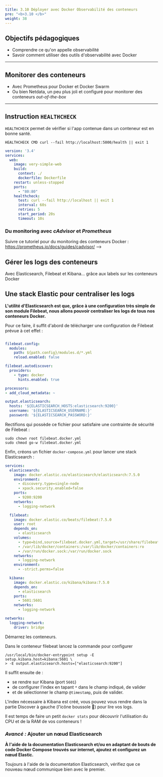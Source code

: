 ```yaml
---
title: 3.10 Déployer avec Docker Observabilité des conteneurs
pre: "<b>3.10 </b>"
weight: 38
---
```


## Objectifs pédagogiques
* Comprendre ce qu'on appelle observabilité
* Savoir comment utiliser des outils d'observabilité avec Docker

---

## Monitorer des conteneurs

- Avec Prometheus pour Docker et Docker Swarm
- Ou bien Netdata, un peu plus joli et configuré pour monitorer des conteneurs _out-of-the-box_

---

## Instruction `HEALTHCHECK`

`HEALTHCHECK` permet de vérifier si l'app contenue dans un conteneur est en bonne santé.

```shell
HEALTHCHECK CMD curl --fail http://localhost:5000/health || exit 1
```

```yaml
version: '3.4'
services:
  web:
    image: very-simple-web
    build:
      context: ./
      dockerfile: Dockerfile
    restart: unless-stopped
    ports:
      - "80:80"
    healthcheck:
      test: curl --fail http://localhost || exit 1
      interval: 60s
      retries: 5
      start_period: 20s
      timeout: 10s
```
<!-- --- -->

### Du monitoring avec *cAdvisor* et *Prometheus*

Suivre ce tutoriel pour du monitoring des conteneurs Docker : <https://prometheus.io/docs/guides/cadvisor/> -->

<!-- --- -->
## Gérer les logs des conteneurs

Avec Elasticsearch, Filebeat et Kibana… grâce aux labels sur les conteneurs Docker

## Une stack Elastic pour centraliser les logs

**L'utilité d'Elasticsearch est que, grâce à une configuration très simple de son module Filebeat, nous allons pouvoir centraliser les logs de tous nos conteneurs Docker.**

Pour ce faire, il suffit d'abord de télécharger une configuration de Filebeat prévue à cet effet :

```yaml

filebeat.config:
  modules:
    path: ${path.config}/modules.d/*.yml
    reload.enabled: false

filebeat.autodiscover:
  providers:
    - type: docker
      hints.enabled: true

processors:
- add_cloud_metadata: ~

output.elasticsearch:
  hosts: '${ELASTICSEARCH_HOSTS:elasticsearch:9200}'
  username: '${ELASTICSEARCH_USERNAME:}'
  password: '${ELASTICSEARCH_PASSWORD:}'

```

Rectifions qui possède ce fichier pour satisfaire une contrainte de sécurité de Filebeat :

```shell
sudo chown root filebeat.docker.yml
sudo chmod go-w filebeat.docker.yml
```

Enfin, créons un fichier `docker-compose.yml` pour lancer une stack Elasticsearch :

```yaml
services:
  elasticsearch:
    image: docker.elastic.co/elasticsearch/elasticsearch:7.5.0
    environment:
      - discovery.type=single-node
      - xpack.security.enabled=false
    ports:
      - 9200:9200
    networks:
      - logging-network

  filebeat:
    image: docker.elastic.co/beats/filebeat:7.5.0
    user: root
    depends_on:
      - elasticsearch
    volumes:
      - type=bind,source=filebeat.docker.yml,target=/usr/share/filebeat/filebeat.yml,read_only=true
      - /var/lib/docker/containers:/var/lib/docker/containers:ro
      - /var/run/docker.sock:/var/run/docker.sock
    networks:
      - logging-network
    environment:
      - -strict.perms=false

  kibana:
    image: docker.elastic.co/kibana/kibana:7.5.0
    depends_on:
      - elasticsearch
    ports:
      - 5601:5601
    networks:
      - logging-network

networks:
  logging-network:
    driver: bridge
```
<!-- --- -->

Démarrez les conteneurs.

Dans le conteneur filebeat lancez la commande pour configurer 
```shell
/usr/local/bin/docker-entrypoint setup -E setup.kibana.host=kibana:5601 \
> -E output.elasticsearch.hosts=["elasticsearch:9200"]
```

Il suffit ensuite de :
- se rendre sur Kibana (port `5601`)
- de configurer l'index en tapant `*` dans le champ indiqué, de valider
- et de sélectionner le champ `@timestamp`, puis de valider.

L'index nécessaire à Kibana est créé, vous pouvez vous rendre dans la partie Discover à gauche (l'icône boussole 🧭) pour lire vos logs.

Il est temps de faire un petit `docker stats` pour découvrir l'utilisation du CPU et de la RAM de vos conteneurs !

<!-- --- -->
### _Avancé :_ Ajouter un nœud Elasticsearch

**À l'aide de la documentation Elasticsearch et/ou en adaptant de bouts de code Docker Compose trouvés sur internet, ajoutez et configurez un nœud Elastic.** 

Toujours à l'aide de la documentation Elasticsearch, vérifiez que ce nouveau nœud communique bien avec le premier.
